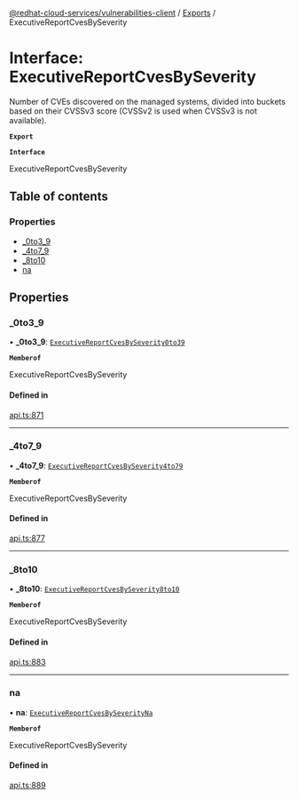 [@redhat-cloud-services/vulnerabilities-client](../README.md) / [Exports](../modules.md) / ExecutiveReportCvesBySeverity

# Interface: ExecutiveReportCvesBySeverity

Number of CVEs discovered on the managed systems, divided into buckets based on their CVSSv3 score (CVSSv2 is used when CVSSv3 is not available).

**`Export`**

**`Interface`**

ExecutiveReportCvesBySeverity

## Table of contents

### Properties

- [\_0to3\_9](ExecutiveReportCvesBySeverity.md#_0to3_9)
- [\_4to7\_9](ExecutiveReportCvesBySeverity.md#_4to7_9)
- [\_8to10](ExecutiveReportCvesBySeverity.md#_8to10)
- [na](ExecutiveReportCvesBySeverity.md#na)

## Properties

### \_0to3\_9

• **\_0to3\_9**: [`ExecutiveReportCvesBySeverity0to39`](ExecutiveReportCvesBySeverity0to39.md)

**`Memberof`**

ExecutiveReportCvesBySeverity

#### Defined in

[api.ts:871](https://github.com/RedHatInsights/javascript-clients/blob/master/packages/vulnerabilities/api.ts#L871)

___

### \_4to7\_9

• **\_4to7\_9**: [`ExecutiveReportCvesBySeverity4to79`](ExecutiveReportCvesBySeverity4to79.md)

**`Memberof`**

ExecutiveReportCvesBySeverity

#### Defined in

[api.ts:877](https://github.com/RedHatInsights/javascript-clients/blob/master/packages/vulnerabilities/api.ts#L877)

___

### \_8to10

• **\_8to10**: [`ExecutiveReportCvesBySeverity8to10`](ExecutiveReportCvesBySeverity8to10.md)

**`Memberof`**

ExecutiveReportCvesBySeverity

#### Defined in

[api.ts:883](https://github.com/RedHatInsights/javascript-clients/blob/master/packages/vulnerabilities/api.ts#L883)

___

### na

• **na**: [`ExecutiveReportCvesBySeverityNa`](ExecutiveReportCvesBySeverityNa.md)

**`Memberof`**

ExecutiveReportCvesBySeverity

#### Defined in

[api.ts:889](https://github.com/RedHatInsights/javascript-clients/blob/master/packages/vulnerabilities/api.ts#L889)
